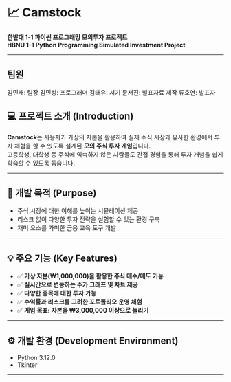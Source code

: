 # 📈 Camstock  
**한밭대 1-1 파이썬 프로그래밍 모의투자 프로젝트**  
**HBNU 1-1 Python Programming Simulated Investment Project**

---

## 팀원 
김민재: 팀장
김민성: 프로그래머
김태유: 서기
문서진: 발표자료 제작
류호연: 발표자

## 💻 프로젝트 소개 (Introduction)

**Camstock**는 사용자가 가상의 자본을 활용하여 실제 주식 시장과 유사한 환경에서 투자 체험을 할 수 있도록 설계된 **모의 주식 투자 게임**입니다.  
고등학생, 대학생 등 주식에 익숙하지 않은 사람들도 간접 경험을 통해 투자 개념을 쉽게 학습할 수 있도록 돕습니다.

---

## 🎯 개발 목적 (Purpose)

- 주식 시장에 대한 이해를 높이는 시뮬레이션 제공  
- 리스크 없이 다양한 투자 전략을 실험할 수 있는 환경 구축  
- 재미 요소를 가미한 금융 교육 도구 개발

---

## 💡 주요 기능 (Key Features)

- ✅ **가상 자본(₩1,000,000)을 활용한 주식 매수/매도 기능**  
- ✅ **실시간으로 변동하는 주가 그래프 및 차트 제공**  
- ✅ **다양한 종목에 대한 투자 가능**  
- ✅ **수익률과 리스크를 고려한 포트폴리오 운영 체험**  
- ✅ **게임 목표: 자본을 ₩3,000,000 이상으로 늘리기**

---

## ⚙️ 개발 환경 (Development Environment)

- Python 3.12.0  
- Tkinter 
---
